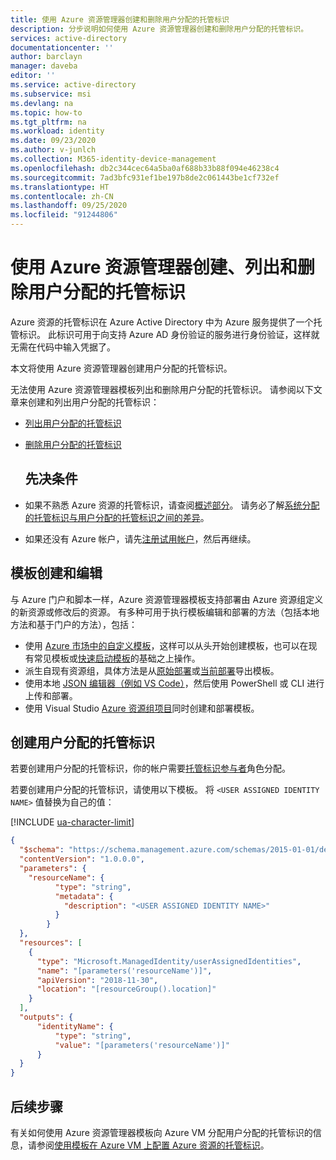 ```yaml
---
title: 使用 Azure 资源管理器创建和删除用户分配的托管标识
description: 分步说明如何使用 Azure 资源管理器创建和删除用户分配的托管标识。
services: active-directory
documentationcenter: ''
author: barclayn
manager: daveba
editor: ''
ms.service: active-directory
ms.subservice: msi
ms.devlang: na
ms.topic: how-to
ms.tgt_pltfrm: na
ms.workload: identity
ms.date: 09/23/2020
ms.author: v-junlch
ms.collection: M365-identity-device-management
ms.openlocfilehash: db2c344cec64a5ba0af688b33b88f094e46238c4
ms.sourcegitcommit: 7ad3bfc931ef1be197b8de2c061443be1cf732ef
ms.translationtype: HT
ms.contentlocale: zh-CN
ms.lasthandoff: 09/25/2020
ms.locfileid: "91244806"
---
```

# <a name="create-list-and-delete-a-user-assigned-managed-identity-using-azure-resource-manager"></a>使用 Azure 资源管理器创建、列出和删除用户分配的托管标识


Azure 资源的托管标识在 Azure Active Directory 中为 Azure 服务提供了一个托管标识。 此标识可用于向支持 Azure AD 身份验证的服务进行身份验证，这样就无需在代码中输入凭据了。 

本文将使用 Azure 资源管理器创建用户分配的托管标识。

无法使用 Azure 资源管理器模板列出和删除用户分配的托管标识。  请参阅以下文章来创建和列出用户分配的托管标识：

- [列出用户分配的托管标识](how-to-manage-ua-identity-cli.md#list-user-assigned-managed-identities)
- [删除用户分配的托管标识](how-to-manage-ua-identity-cli.md#delete-a-user-assigned-managed-identity)
  ## <a name="prerequisites"></a>先决条件

- 如果不熟悉 Azure 资源的托管标识，请查阅[概述部分](overview.md)。 请务必了解[系统分配的托管标识与用户分配的托管标识之间的差异](overview.md#managed-identity-types)。
- 如果还没有 Azure 帐户，请先[注册试用帐户](https://www.azure.cn/pricing/1rmb-trial/)，然后再继续。

## <a name="template-creation-and-editing"></a>模板创建和编辑

与 Azure 门户和脚本一样，Azure 资源管理器模板支持部署由 Azure 资源组定义的新资源或修改后的资源。 有多种可用于执行模板编辑和部署的方法（包括本地方法和基于门户的方法），包括：

- 使用 [Azure 市场中的自定义模板](../../azure-resource-manager/templates/deploy-portal.md#deploy-resources-from-custom-template)，这样可以从头开始创建模板，也可以在现有常见模板或[快速启动模板](https://azure.microsoft.com/documentation/templates/)的基础之上操作。
- 派生自现有资源组，具体方法是从[原始部署](../../azure-resource-manager/management/manage-resource-groups-portal.md#export-resource-groups-to-templates)或[当前部署](../../azure-resource-manager/management/manage-resource-groups-portal.md#export-resource-groups-to-templates)导出模板。
- 使用本地 [JSON 编辑器（例如 VS Code）](../../azure-resource-manager/templates/quickstart-create-templates-use-the-portal.md)，然后使用 PowerShell 或 CLI 进行上传和部署。
- 使用 Visual Studio [Azure 资源组项目](../../azure-resource-manager/templates/create-visual-studio-deployment-project.md)同时创建和部署模板。 

## <a name="create-a-user-assigned-managed-identity"></a>创建用户分配的托管标识 

若要创建用户分配的托管标识，你的帐户需要[托管标识参与者](../../role-based-access-control/built-in-roles.md#managed-identity-contributor)角色分配。

若要创建用户分配的托管标识，请使用以下模板。 将 `<USER ASSIGNED IDENTITY NAME>` 值替换为自己的值：

[!INCLUDE [ua-character-limit](../../../includes/managed-identity-ua-character-limits.md)]

```json
{
  "$schema": "https://schema.management.azure.com/schemas/2015-01-01/deploymentTemplate.json#",
  "contentVersion": "1.0.0.0",
  "parameters": {
    "resourceName": {
          "type": "string",
          "metadata": {
            "description": "<USER ASSIGNED IDENTITY NAME>"
          }
        }
  },
  "resources": [
    {
      "type": "Microsoft.ManagedIdentity/userAssignedIdentities",
      "name": "[parameters('resourceName')]",
      "apiVersion": "2018-11-30",
      "location": "[resourceGroup().location]"
    }
  ],
  "outputs": {
      "identityName": {
          "type": "string",
          "value": "[parameters('resourceName')]"
      }
  }
}
```
## <a name="next-steps"></a>后续步骤

有关如何使用 Azure 资源管理器模板向 Azure VM 分配用户分配的托管标识的信息，请参阅[使用模板在 Azure VM 上配置 Azure 资源的托管标识](qs-configure-template-windows-vm.md)。



